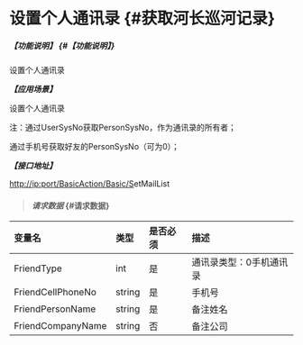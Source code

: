 # 设置个人通讯录 {#获取河长巡河记录}

##### _【功能说明】_ {#【功能说明】}

设置个人通讯录

_**【应用场景】**_

设置个人通讯录

注：通过UserSysNo获取PersonSysNo，作为通讯录的所有者；

通过手机号获取好友的PersonSysNo（可为0）；

_**【接口地址】**_

[http://ip:port/BasicAction/](http://ip:port/HMQuery/PatrolRiver/GetPatrolRivers)[Basic](http://ip:port/HMQuery/PatrolRiver/GetPatrolRivers)[/S](http://ip:port/HMQuery/PatrolRiver/GetPatrolRivers)etMailList

> #### _请求数据_ {#请求数据}

| 变量名 | 类型 | 是否必须 | 描述 |
| :--- | :--- | :--- | :--- |
| FriendType | int | 是 | 通讯录类型：0手机通讯录 |
| FriendCellPhoneNo | string | 是 | 手机号 |
| FriendPersonName | string | 是 | 备注姓名 |
| FriendCompanyName | string | 否 | 备注公司 |



